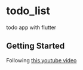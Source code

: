 # todo_list

todo app with flutter

## Getting Started

Following [this youtube video](https://www.youtube.com/watch?v=mOiXndQAZpw&ab_channel=TVACStudio)
